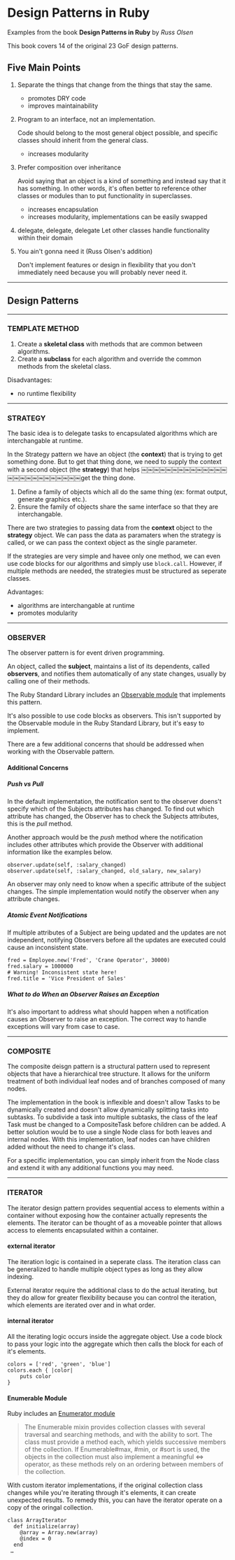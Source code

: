 # Design Patterns in Ruby

Examples from the book **Design Patterns in Ruby** by *Russ Olsen*

This book covers 14 of the original 23 GoF design patterns.


## Five Main Points

1. Separate the things that change from the things that stay the same.
    * promotes DRY code
    * improves maintainability

2.  Program to an interface, not an implementation.

    Code should belong to the most general object possible, and specific classes should inherit from the general class.
    * increases modularity

3. Prefer composition over inheritance
   
   Avoid saying that an object is a kind of something and instead say that it has something.  In other words, it's often better to reference other classes or modules than to put functionality in superclasses.
    * increases encapsulation
    * increases modularity, implementations can be easily swapped

4. delegate, delegate, delegate
  Let other classes handle functionality within their domain

5. You ain't gonna need it (Russ Olsen's addition)
  
   Don't implement features or design in flexibility that you don't immediately need because you will probably never need it.

----------------------------------------------------------------

## Design Patterns

---
### TEMPLATE METHOD
1. Create a **skeletal class** with methods that are common between algorithms.
2. Create a **subclass** for each algorithm and override the common methods from the skeletal class.

Disadvantages:

  * no runtime flexibility

---
### STRATEGY

The basic idea is to delegate tasks to encapsulated algorithms which are interchangable at runtime.

In the Strategy pattern we have an object (the **context**) that is trying to get something done. But to get that thing done, we need to supply the context with a second object (the **strategy**) that helps ￼￼￼￼￼￼￼￼￼￼￼￼￼￼￼￼￼￼￼￼￼￼￼￼￼￼get the thing done.

1. Define a family of objects which all do the same thing (ex: format output, generate graphics etc.).
2. Ensure the family of objects share the same interface so that they are interchangable.

There are two strategies to passing data from the **context** object to the **strategy** object.  We can pass the data as paramaters when the strategy is called, or we can pass the context object as the single parameter.

If the strategies are very simple and havee only one method, we can even use code blocks for our algorithms and simply use `block.call`.  However, if multiple methods are needed, the strategies must be structured as seperate classes.

Advantages:

* algorithms are interchangable at runtime
* promotes modularity

---
### OBSERVER

The observer pattern is for event driven programming.

An object, called the **subject**, maintains a list of its dependents, called **observers**, and notifies them automatically of any state changes, usually by calling one of their methods.

The Ruby Standard Library includes an [Observable module](http://www.ruby-doc.org/stdlib-1.9.3/libdoc/observer/rdoc/Observable.html) that implements this pattern.

It's also possible to use code blocks as observers.  This isn't supported by the Observable module in the Ruby Standard Library, but it's easy to implement.

There are a few additional concerns that should be addressed when working with the Observable pattern.

#### Additional Concerns

##### Push vs Pull
In the default implementation, the notification sent to the observer doens't specify which of the Subjects attributes has changed.  To find out which attribute has changed, the Observer has to check the Subjects attributes, this is the *pull* method.

Another approach would be the *push* method where the notification includes other attributes which provide the Observer with additional information like the examples below.

    observer.update(self, :salary_changed)
    observer.update(self, :salary_changed, old_salary, new_salary)


An observer may only need to know when a specific attribute of the subject changes.  The simple implementation would notify the observer when any attribute changes.

##### Atomic Event Notifications
If multiple attributes of a Subject are being updated and the updates are not independent, notifying Observers before all the updates are executed could cause an inconsistent state.

	fred = Employee.new('Fred', 'Crane Operator', 30000)
	fred.salary = 1000000
	# Warning! Inconsistent state here!
	fred.title = 'Vice President of Sales'

##### What to do When an Observer Raises an Exception 
It's also important to address what should happen when a notification causes an Observer to raise an exception. The correct way to handle exceptions will vary from case to case.

---
### COMPOSITE

The composite deisgn pattern is a structural pattern used to represent objects that have a hierarchical tree structure.  It allows for the uniform treatment of both individual leaf nodes and of branches composed of many nodes.

The implementation in the book is inflexible and doesn't allow Tasks to be dynamically created and doesn't allow dynamically splitting tasks into subtasks.  To subdivide a task into multiple subtasks, the class of the leaf Task must be changed to a CompositeTask before children can be added.  A better solution would be to use a single Node class for both leaves and internal nodes.  With this implementation, leaf nodes can have children added without the need to change it's class.  

For a specific implementation, you can simply inherit from the Node class and extend it with any additional functions you may need.

---
### ITERATOR

The iterator design pattern provides sequential access to elements within a container without exposing how the container actually represents the elements.  The iterator can be thought of as a moveable pointer that allows access to elements encapsulated within a container.

#### external iterator
The iteration logic is contained in a seperate class.  The iteration class can be generalized to handle multiple object types as long as they allow indexing.

External iterator require the additional class to do the actual iterating, but they do allow for greater flexibility because you can control the iteration, which elements are iterated over and in what order.

#### internal iterator
All the iterating logic occurs inside the aggregate object.
Use a code block to pass your logic into the aggregate which then calls the block for each of it's elements.

    colors = ['red', 'green', 'blue']
    colors.each { |color|
    	puts color
    }

#### Enumerable Module

Ruby includes an [Enumerator module](http://ruby-doc.org/core-1.9.3/Enumerable.html)

> The Enumerable mixin provides collection classes with several traversal and searching methods, and with the ability to sort. The class must provide a method each, which yields successive members of the collection. If Enumerable#max, #min, or #sort is used, the objects in the collection must also implement a meaningful <=> operator, as these methods rely on an ordering between members of the collection.

With custom iterator implementations, if the original collection class changes while you're iterating through it's elements, it can create unexpected results.  To remedy this, you can have the iterator operate on a copy of the oringal collection.

    class ArrayIterator
      def initialize(array)
	  	@array = Array.new(array)
      	@index = 0
	  end
	 … 

